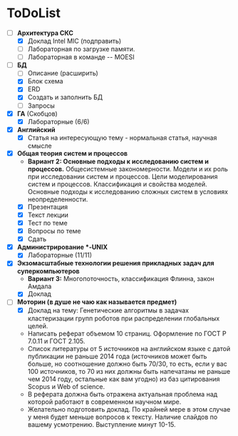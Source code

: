 # ToDoList

- [ ] **Архитектура СКС**
    - [x] Доклад Intel MIC (подправить) 
    - [ ] Лабораторная по загрузке памяти.
    - [ ] Лабораторная в команде -- MOESI
- [ ] **БД** 
    - [ ] Описание (расширить)
    - [x] Блок схема
    - [x] ERD
    - [x] Создать и заполнить БД
    - [ ] Запросы
- [x] **ГА** (Скобцов)
    - [x] Лабораторные (6/6)
- [x] **Английский**
    - [x] Статья на интересующую тему - нормальная статья, научная смысле
- [x] **Общая теория систем и процессов**
    - **Вариант 2: Основные подходы к исследованию систем и процессов.** Общесистемные закономерности. Модели и их роль при исследовании систем и процессов. Цели моделирования систем и процессов. Классификация и свойства моделей. Основные подходы к исследованию сложных систем в условиях неопределенности.
    - [x] Презентация
    - [x] Текст лекции
    - [x] Тест по теме
    - [x] Вопросы по теме
    - [x] Сдать
- [x] **Администрирование \*-UNIX**
    - [x] Лабораторные (11/11)
- [x] **Экзомасштабные технологии решения прикладных задач для суперкомпьютеров**
    - **Вариант 3:** Многопоточность, классификация Флинна, закон Амдала
    - [x] Доклад 
- [ ] **Моторин (в душе не чаю как называется предмет)**
    - [x] Доклад на тему: Генетические алгоритмы в задачах кластеризации групп роботов при распределении глобальных целей.
    - Написать реферат объемом 10 страниц. Оформление по ГОСТ Р 7.0.11 и ГОСТ 2.105.
    - Список литературы от 5 источников на английском языке с датой публикации не раньше 2014 года (источников может быть больше, но соотношение должно быть 70/30, то есть, если у вас 100 источников, то 70 из них должны быть напечатаны не раньше чем 2014 году, остальные как вам угодно) из баз цитирования Scopus и Web of science.
    - В реферата должна быть отражена актуальная проблема над которой работают в современном научном мире. 
    - Желательно подготовить доклад. По крайней мере в этом случае у меня будет меньше вопросов к тексту. Наличие слайдов по вашему усмотрению. Выступление минут 10-15.
